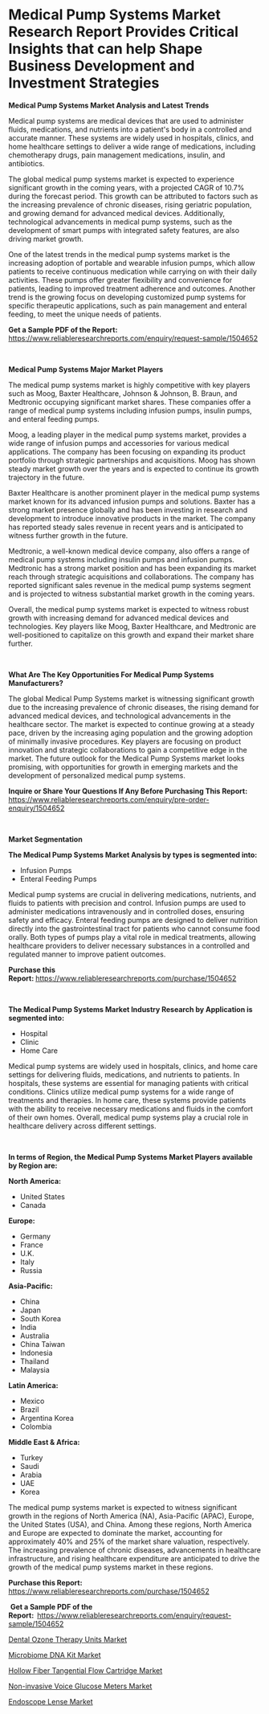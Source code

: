 <p><h1>Medical Pump Systems Market Research Report Provides Critical Insights that can help Shape Business Development and Investment Strategies</h1></p><p><strong>Medical Pump Systems Market Analysis and Latest Trends</strong></p>
<p><p>Medical pump systems are medical devices that are used to administer fluids, medications, and nutrients into a patient's body in a controlled and accurate manner. These systems are widely used in hospitals, clinics, and home healthcare settings to deliver a wide range of medications, including chemotherapy drugs, pain management medications, insulin, and antibiotics.</p><p>The global medical pump systems market is expected to experience significant growth in the coming years, with a projected CAGR of 10.7% during the forecast period. This growth can be attributed to factors such as the increasing prevalence of chronic diseases, rising geriatric population, and growing demand for advanced medical devices. Additionally, technological advancements in medical pump systems, such as the development of smart pumps with integrated safety features, are also driving market growth.</p><p>One of the latest trends in the medical pump systems market is the increasing adoption of portable and wearable infusion pumps, which allow patients to receive continuous medication while carrying on with their daily activities. These pumps offer greater flexibility and convenience for patients, leading to improved treatment adherence and outcomes. Another trend is the growing focus on developing customized pump systems for specific therapeutic applications, such as pain management and enteral feeding, to meet the unique needs of patients.</p></p>
<p><strong>Get a Sample PDF of the Report:&nbsp;</strong> <a href="https://www.reliableresearchreports.com/enquiry/request-sample/1504652">https://www.reliableresearchreports.com/enquiry/request-sample/1504652</a></p>
<p>&nbsp;</p>
<p><strong>Medical Pump Systems Major Market Players</strong></p>
<p><p>The medical pump systems market is highly competitive with key players such as Moog, Baxter Healthcare, Johnson & Johnson, B. Braun, and Medtronic occupying significant market shares. These companies offer a range of medical pump systems including infusion pumps, insulin pumps, and enteral feeding pumps.</p><p>Moog, a leading player in the medical pump systems market, provides a wide range of infusion pumps and accessories for various medical applications. The company has been focusing on expanding its product portfolio through strategic partnerships and acquisitions. Moog has shown steady market growth over the years and is expected to continue its growth trajectory in the future.</p><p>Baxter Healthcare is another prominent player in the medical pump systems market known for its advanced infusion pumps and solutions. Baxter has a strong market presence globally and has been investing in research and development to introduce innovative products in the market. The company has reported steady sales revenue in recent years and is anticipated to witness further growth in the future.</p><p>Medtronic, a well-known medical device company, also offers a range of medical pump systems including insulin pumps and infusion pumps. Medtronic has a strong market position and has been expanding its market reach through strategic acquisitions and collaborations. The company has reported significant sales revenue in the medical pump systems segment and is projected to witness substantial market growth in the coming years.</p><p>Overall, the medical pump systems market is expected to witness robust growth with increasing demand for advanced medical devices and technologies. Key players like Moog, Baxter Healthcare, and Medtronic are well-positioned to capitalize on this growth and expand their market share further.</p></p>
<p>&nbsp;</p>
<p><strong>What Are The Key Opportunities For Medical Pump Systems Manufacturers?</strong></p>
<p><p>The global Medical Pump Systems market is witnessing significant growth due to the increasing prevalence of chronic diseases, the rising demand for advanced medical devices, and technological advancements in the healthcare sector. The market is expected to continue growing at a steady pace, driven by the increasing aging population and the growing adoption of minimally invasive procedures. Key players are focusing on product innovation and strategic collaborations to gain a competitive edge in the market. The future outlook for the Medical Pump Systems market looks promising, with opportunities for growth in emerging markets and the development of personalized medical pump systems.</p></p>
<p><strong>Inquire or Share Your Questions If Any Before Purchasing This Report:</strong> <a href="https://www.reliableresearchreports.com/enquiry/pre-order-enquiry/1504652">https://www.reliableresearchreports.com/enquiry/pre-order-enquiry/1504652</a></p>
<p>&nbsp;</p>
<p><strong>Market Segmentation</strong></p>
<p><strong>The Medical Pump Systems Market Analysis by types is segmented into:</strong></p>
<p><ul><li>Infusion Pumps</li><li>Enteral Feeding Pumps</li></ul></p>
<p><p>Medical pump systems are crucial in delivering medications, nutrients, and fluids to patients with precision and control. Infusion pumps are used to administer medications intravenously and in controlled doses, ensuring safety and efficacy. Enteral feeding pumps are designed to deliver nutrition directly into the gastrointestinal tract for patients who cannot consume food orally. Both types of pumps play a vital role in medical treatments, allowing healthcare providers to deliver necessary substances in a controlled and regulated manner to improve patient outcomes.</p></p>
<p><strong>Purchase this Report:&nbsp;</strong><a href="https://www.reliableresearchreports.com/purchase/1504652">https://www.reliableresearchreports.com/purchase/1504652</a></p>
<p>&nbsp;</p>
<p><strong>The Medical Pump Systems Market Industry Research by Application is segmented into:</strong></p>
<p><ul><li>Hospital</li><li>Clinic</li><li>Home Care</li></ul></p>
<p><p>Medical pump systems are widely used in hospitals, clinics, and home care settings for delivering fluids, medications, and nutrients to patients. In hospitals, these systems are essential for managing patients with critical conditions. Clinics utilize medical pump systems for a wide range of treatments and therapies. In home care, these systems provide patients with the ability to receive necessary medications and fluids in the comfort of their own homes. Overall, medical pump systems play a crucial role in healthcare delivery across different settings.</p></p>
<p>&nbsp;</p>
<p><strong>In terms of Region, the Medical Pump Systems Market Players available by Region are:</strong></p>
<p>
    <p> <strong> North America: </strong>
        <ul>
            <li>United States</li>
            <li>Canada</li>
        </ul>
        </p> 
    <p> <strong> Europe: </strong>
        <ul>
            <li>Germany</li>
            <li>France</li>
            <li>U.K.</li>
            <li>Italy</li>
            <li>Russia</li>
        </ul>
        </p> 
    <p> <strong> Asia-Pacific: </strong>
        <ul>
            <li>China</li>
            <li>Japan</li>
            <li>South Korea</li>
            <li>India</li>
            <li>Australia</li>
            <li>China Taiwan</li>
            <li>Indonesia</li>
            <li>Thailand</li>
            <li>Malaysia</li>
        </ul>
        </p> 
    <p> <strong> Latin America: </strong>
        <ul>
            <li>Mexico</li>
            <li>Brazil</li>
            <li>Argentina Korea</li>
            <li>Colombia</li>
        </ul>
        </p> 
    <p> <strong> Middle East & Africa: </strong>
        <ul>
            <li>Turkey</li>
            <li>Saudi</li>
            <li>Arabia</li>
            <li>UAE</li>
            <li>Korea</li>
        </ul>
    </p>
    </p>
<p><p>The medical pump systems market is expected to witness significant growth in the regions of North America (NA), Asia-Pacific (APAC), Europe, the United States (USA), and China. Among these regions, North America and Europe are expected to dominate the market, accounting for approximately 40% and 25% of the market share valuation, respectively. The increasing prevalence of chronic diseases, advancements in healthcare infrastructure, and rising healthcare expenditure are anticipated to drive the growth of the medical pump systems market in these regions.</p></p>
<p><strong>Purchase this Report: </strong><a href="https://www.reliableresearchreports.com/purchase/1504652">https://www.reliableresearchreports.com/purchase/1504652</a></p>
<p>&nbsp;<strong>Get a Sample PDF of the Report:&nbsp;&nbsp;</strong><a href="https://www.reliableresearchreports.com/enquiry/request-sample/1504652">https://www.reliableresearchreports.com/enquiry/request-sample/1504652</a></p>
<p><strong></strong></p>
<p><p><a href="https://medium.com/@murraykoepp786/dental-ozone-therapy-units-market-analysis-its-cagr-market-segmentation-and-global-industry-c539877e61b0">Dental Ozone Therapy Units Market</a></p><p><a href="https://medium.com/@adahhagenes4545/microbiome-dna-kit-market-trends-forecast-and-competitive-analysis-to-2031-e3f39d2989ce">Microbiome DNA Kit Market</a></p><p><a href="https://medium.com/@murraykoepp786/hollow-fiber-tangential-flow-cartridge-market-comprehensive-assessment-by-type-application-and-ea56497b7f45">Hollow Fiber Tangential Flow Cartridge Market</a></p><p><a href="https://medium.com/@andrewgarza766/non-invasive-voice-glucose-meters-market-comprehensive-assessment-by-type-application-and-7952cc6aed0a">Non-invasive Voice Glucose Meters Market</a></p><p><a href="https://medium.com/@andrewgarza766/endoscope-lense-market-the-key-to-successful-business-strategy-forecast-till-2031-219aef238a8b">Endoscope Lense Market</a></p></p>